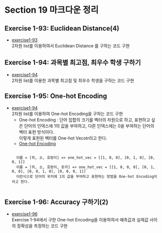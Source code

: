 # Section 19 마크다운 정리

## Exercise 1-93: Euclidean Distance(4)
* [exercise1-93](https://github.com/Hojeong827/TIL/blob/main/Python/basic/code/exercise1-93.py)  
    2차원 list를 이용하여서 Euclidean Distance 를 구하는 코드 구현

## Exercise 1-94: 과목별 최고점, 최우수 학생 구하기
* [exercise1-94](https://github.com/Hojeong827/TIL/blob/main/Python/basic/code/exercise1-94.py)  
    2차원 list를 이용한 과목별 최고점 및 최우수 학생을 구하는 코드 구현

## Exercise 1-95: One-hot Encoding
* [exercise1-94](https://github.com/Hojeong827/TIL/blob/main/Python/basic/code/exercise1-95.py)  
    2차원 list를 이용하여 One-hot Encoding을 구하는 코드 구현
    * One-hot Encoding : 단어 집합의 크기를 벡터의 차원으로 하고, 표현하고 싶은 단어의 인덱스에 1의 값을 부여하고, 다른 인덱스에는 0을 부여하는 단어의 벡터 표현 방식이다.    
    이렇게 표현된 벡터를 One-hot Vecotr라고 한다.  
    * [One-hot Encoding](https://wikidocs.net/22647) 
    <pre><code>
    이름 = [쥐, 소, 호랑이] => one_hot_vec = [[1, 0, 0], [0, 1, 0], [0, 0, 1]]
    이름 = [쥐, 소, 호랑이, 토끼] => one_hot_vec = [[1, 0, 0, 0], [0, 1, 0, 0], [0, 0, 1, 0], [0, 0, 0, 1]]
    이런식으로 단어의 위치에 1의 값을 부여하고 표현하는 방법을 One-hot Encoding이라고 한다.
    </code></pre>

## Exercise 1-96: Accuracy 구하기(2)
* [exercise1-96](https://github.com/Hojeong827/TIL/blob/main/Python/basic/code/exercise1-96.py)  
    Exercise 1-94에서 구한 One-hot Encoding을 이용하여서 예측값과 실제값 사이의 정확성을 측정하는 코드 구현